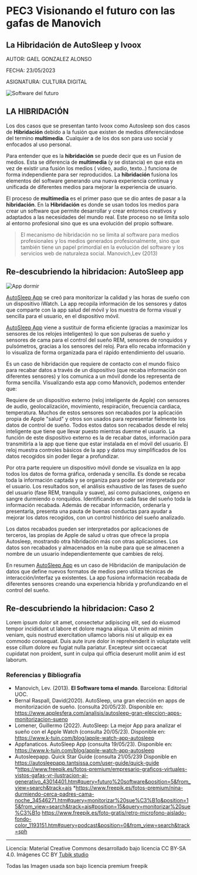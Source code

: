 # PEC3 Visionando el futuro con las gafas de Manovich

## La Hibridación de AutoSleep y Ivoox

AUTOR: GAEL GONZALEZ ALONSO

FECHA: 23/05/2023

ASIGNATURA: CULTURA DIGITAL

![Software del futuro](https://github.com/GaelOnline/PEC3_Manovich_Reloaded/blob/main/gafas%20futuro.jpg)

## LA HIBRIDACIÓN

Los dos casos que se presentan tanto Ivoox como Autosleep son dos casos de **Hibridación** debido a la fusión que existen de medios diferenciándose del termino **multimedia**. Cualquier a de los dos son para uso social y enfocados al uso personal. 

Para entender que es la **hibridación** se puede decir que es un Fusion de medios. Esta se diferencia de **multimedia** (y se distancia) en que esta en  vez de existir una fusión los medios ( video, audio, texto..) funciona de forma independiente para ser reproducidos. La **hibridación** fusiona los elementos del software generando una nueva experiencia continua y unificada de diferentes medios para mejorar la experiencia de usuario.
 
El proceso de **multimedia** es el primer paso que se dio antes de pasar a la **hibridación**. En la **Hibridación** es donde se usan todos los medios para crear un software que permite desarrollar y crear entornos creativos y adaptados a las necesidades del mundo real. Este proceso no se limita solo al entorno profesional sino que es una evolución del propio software.

> El mecanismo de hibridación no se limita al software para medios profesionales y los medios generados profesionalmente, sino que también tiene un papel primordial en la evolución del software y los servicios web de naturaleza social. Manovich,Lev (2013)




## Re-descubriendo la hibridacion: AutoSleep app
![App dormir](https://github.com/GaelOnline/PEC3_Manovich_Reloaded/blob/main/control%20dormir.jpg)


[AutoSleep App](http://autosleep.tantsissa.com/ "pagina web Autosleep") se creó para monitorizar la calidad y las horas de sueño con un dispositivo iWatch. La app recopila información de los sensores y datos que comparte con la app salud del móvil y los muestra de forma visual y sencilla para el usuario, en el dispositivo móvil. 

[AutoSleep App](http://autosleep.tantsissa.com/ "pagina web Autosleep") viene a sustituir de forma eficiente (gracias a maximizar los sensores de los relojes inteligentes) lo que son pulseras de sueño y sensores de cama para el control del sueño REM, sensores de ronquidos y pulsómetros, gracias a los sensores del reloj. Para ello recaba información y lo visualiza de forma organizada para el rápido entendimiento del usuario.

Es un caso de hibridación que requiere de contacto con el mundo físico para recabar datos a través de un dispositivo (que recaba información con diferentes sensores) y los comunica a un móvil donde los representa de forma sencilla. Visualizando esta app como Manovich, podemos entender que:

Requiere de un dispositivo externo (reloj inteligente de Apple) con sensores de audio, geolocalización, movimiento, respiración, frecuencia cardiaca, temperatura. Muchos de estos sensores son recabados por la aplicación propia de Apple "salud" y otros son usados para representar fielmente los datos de control de sueño. Todos estos datos son recabados desde el reloj inteligente que tiene que llevar puesto mientras duerme el usuario. La función de este dispositivo externo es la de recabar datos, información para transmitirla a la app que tiene que estar instalada en el móvil del usuario. El reloj muestra controles básicos de la app y datos muy simplificados de los datos recogidos sin poder llegar a profundizar.

Por otra parte requiere un dispositivo móvil donde se visualiza en la app todos los datos de forma gráfica, ordenada y sencilla. Es donde se recaba toda la información captada y se organiza para poder ser interpretada por el usuario. Los resultados son, el análisis exhaustivo de las fases de sueño del usuario (fase REM, tranquila y suave), así como pulsaciones, oxígeno en sangre durmiendo o ronquidos. Identificando en cada fase del sueño toda la información recabada. 
Además de recabar información, ordenarla y presentarla, presenta una pauta de buenas conductas para ayudar a mejorar los datos recogidos, con un control histórico del sueño analizado.

Los datos recabados pueden ser interpretados por aplicaciones de terceros, las propias de Apple de salud u otras que ofrece la propia Autosleep, mostrando otra hibridación más con otras aplicaciones. Los datos son recabados y almacenados en la nube para que se almacenen  a nombre de un usuario independientemente que cambies de reloj.

En resumen [AutoSleep App](http://autosleep.tantsissa.com/ "pagina web Autosleep") es un caso de Hibridación de manipulación de datos que define nuevos formatos de medios pero utiliza técnicas de interacción/interfaz ya existentes. La app fusiona información recabada de diferentes sensores creando una experiencia híbrida y profundizando en el control del sueño.  



## Re-descubriendo la hibridacion: Caso 2

Lorem ipsum dolor sit amet, consectetur adipiscing elit, sed do eiusmod tempor incididunt ut labore et dolore magna aliqua. Ut enim ad minim veniam, quis nostrud exercitation ullamco laboris nisi ut aliquip ex ea commodo consequat. Duis aute irure dolor in reprehenderit in voluptate velit esse cillum dolore eu fugiat nulla pariatur. Excepteur sint occaecat cupidatat non proident, sunt in culpa qui officia deserunt mollit anim id est laborum.


### Referencias y Bibliografía

* Manovich, Lev. (2013). **El Software toma el mando**. Barcelona: Editorial UOC. 
* Bernal Raspall, David(2020). AutoSleep, una gran elección en apps de monitorización de sueño. (consulta 20/05/23). Disponible en: <https://www.applesfera.com/analisis/autosleep-gran-eleccion-apps-monitorizacion-sueno>
* Lomener, Guillermo (2022). AutoSleep: La mejor App para analizar el sueño con el Apple Watch (consulta 20/05/23). Disponible en: <https://www.k-tuin.com/blog/apple-watch-app-autosleep>
* Appfanaticos. AutoSleep App (consulta 19/05/23). Disponible en: <https://www.k-tuin.com/blog/apple-watch-app-autosleep>
* Autosleepapp. Quick Star Guide (consulta 21/05/239 Disponible en <https://autosleepapp.tantsissa.com/user-guide/quick-guide>
*<https://www.freepik.es/fotos-premium/empresario-graficos-virtuales-vistos-gafas-vr-ilustracion-ai-generativo_43014401.htm#query=futuro%20software&position=5&from_view=search&track=ais>
*<https://www.freepik.es/fotos-premium/nina-durmiendo-cerca-padres-cama-noche_34546271.htm#query=monitorizar%20sue%C3%B1o&position=15&from_view=search&track=ais#position=15&query=monitorizar%20sue%C3%B1o>
<https://www.freepik.es/foto-gratis/retro-microfono-aislado-fondo-color_1193151.htm#query=podcast&position=0&from_view=search&track=sph>
----

Licencia: Material Creative Commons desarrollado bajo licencia CC BY-SA 4.0. Imágenes CC BY [Tubik studio](https://blog.tubikstudio.com/how-to-create-original-flat-illustrations-designers-tips/) 

Todas las Imagen usada son bajo licencia premium freepik
